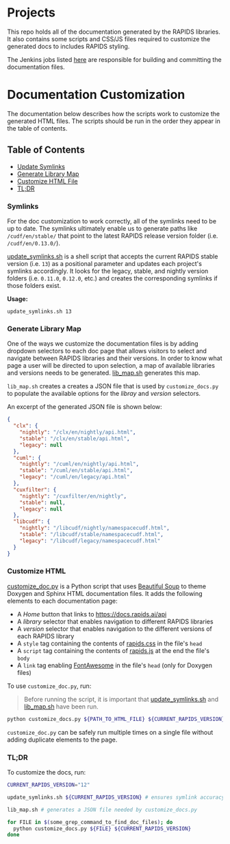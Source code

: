 # Projects

This repo holds all of the documentation generated by the RAPIDS libraries. It also contains some scripts and CSS/JS files required to customize the generated docs to includes RAPIDS styling.

The Jenkins jobs listed [here](https://gpuci.gpuopenanalytics.com/job/rapidsai/job/doc-builds/) are responsible for building and committing the documentation files.

# Documentation Customization

The documentation below describes how the scripts work to customize the generated HTML files. The scripts should be run in the order they appear in the table of contents.

## Table of Contents

- [Update Symlinks](#symlinks)
- [Generate Library Map](#generate-library-map)
- [Customize HTML File](#customize-html)
- [TL;DR](#TL;DR)

### Symlinks

For the doc customization to work correctly, all of the symlinks need to be up to date. The symlinks ultimately enable us to generate paths like `/cudf/en/stable/` that point to the latest RAPIDS release version folder (i.e. `/cudf/en/0.13.0/`).

[update_symlinks.sh](update_symlinks.sh) is a shell script that accepts the current RAPIDS stable version (i.e. `13`) as a positional parameter and updates each project's symlinks accordingly. It looks for the legacy, stable, and nightly version folders (i.e. `0.11.0`, `0.12.0`, etc.) and creates the corresponding symlinks if those folders exist.

**Usage:**

```
update_symlinks.sh 13
```

### Generate Library Map

One of the ways we customize the documentation files is by adding dropdown selectors to each doc page that allows visitors to select and navigate between RAPIDS libraries and their versions. In order to know what page a user will be directed to upon selection, a map of available libraries and versions needs to be generated. [lib_map.sh](lib_map.sh) generates this map.

`lib_map.sh` creates a creates a JSON file that is used by `customize_docs.py` to populate the available options for the _libray_ and _version_ selectors.

An excerpt of the generated JSON file is shown below:

```json
{
  "clx": {
    "nightly": "/clx/en/nightly/api.html",
    "stable": "/clx/en/stable/api.html",
    "legacy": null
  },
  "cuml": {
    "nightly": "/cuml/en/nightly/api.html",
    "stable": "/cuml/en/stable/api.html",
    "legacy": "/cuml/en/legacy/api.html"
  },
  "cuxfilter": {
    "nightly": "/cuxfilter/en/nightly",
    "stable": null,
    "legacy": null
  },
  "libcudf": {
    "nightly": "/libcudf/nightly/namespacecudf.html",
    "stable": "/libcudf/stable/namespacecudf.html",
    "legacy": "/libcudf/legacy/namespacecudf.html"
  }
}
```

### Customize HTML

[customize_doc.py](customize_doc.py) is a Python script that uses [Beautiful Soup](https://www.crummy.com/software/BeautifulSoup/bs4/doc/) to theme Doxygen and Sphinx HTML documentation files. It adds the following elements to each documentation page:

- A _Home_ button that links to https://docs.rapids.ai/api
- A _library_ selector that enables navigation to different RAPIDS libraries
- A _version_ selector that enables navigation to the different versions of each RAPIDS library
- A `style` tag containing the contents of [rapids.css](rapids.css) in the file's `head`
- A `script` tag containing the contents of [rapids.js](rapids.js) at the end the file's `body`
- A `link` tag enabling [FontAwesome](https://fontawesome.com/) in the file's `head` (only for Doxygen files)

To use `customize_doc.py`, run:

> Before running the script, it is important that [update_symlinks.sh](update_symlinks.sh) and [lib_map.sh](lib_map.sh) have been run.

```sh
python customize_docs.py ${PATH_TO_HTML_FILE} ${CURRENT_RAPIDS_VERSION}
```

`customize_doc.py` can be safely run multiple times on a single file without adding duplicate elements to the page.

### TL;DR

To customize the docs, run:

```sh
CURRENT_RAPIDS_VERSION="12"

update_symlinks.sh ${CURRENT_RAPIDS_VERSION} # ensures symlink accuracy

lib_map.sh # generates a JSON file needed by customize_docs.py

for FILE in $(some_grep_command_to_find_doc_files); do
  python customize_docs.py ${FILE} ${CURRENT_RAPIDS_VERSION}
done

```
